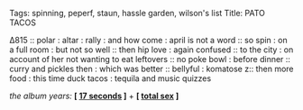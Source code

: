 Tags: spinning, peperf, staun, hassle garden, wilson's list
Title: PATO TACOS
  
∆815 :: polar : altar : rally : and how come : april is not a word :: so spin : on a full room : but not so well :: then hip love : again confused :: to the city : on account of her not wanting to eat leftovers :: no poke bowl : before dinner :: curry and pickles then : which was better :: bellyful : komatose z:: then more food : this time duck tacos : tequila and music quizzes  
  
_the album years:_ **[ [17 seconds](https://rateyourmusic.com/release/album/the-cure/seventeen-seconds) ]** + **[ [total sex](https://rateyourmusic.com/release/album/whitehouse/total-sex) ]**
